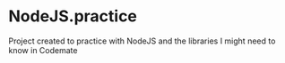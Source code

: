 # NodeJS.practice

Project created to practice with NodeJS and the libraries I might need to know in Codemate